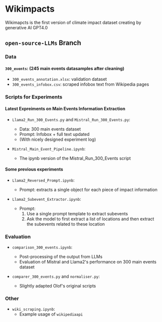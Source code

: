 # Wikimpacts
Wikimapcts is the first version of climate impact dataset creating by generative AI GPT4.0


## `open-source-LLMs` Branch

### Data
#### `300_events`: (245 main events datasamples after cleaning)
- `300_events_annotation.xlsx`: validation dataset
- `300_events_infobox.csv`: scraped infobox text from Wikipedia pages



### Scripts for Experiments
#### Latest Expreiments on Main Events Information Extraction
- `Llama2_Run_300_Events.py` and `Mistral_Run_300_Events.py`:
    - Data: 300 main events dataset 
    - Prompt: Infobox + full text updated
    - (With nicely designed experiment log)

- `Mistral_Main_Event_Pipeline.ipynb`: 
    - The ipynb version of the Mistral_Run_300_Events script 
    
#### Some previous experiments
- `Llama2_Reversed_Prompt.ipynb`:
    - Prompt: extracts a single object for each piece of impact information

- `Llama2_Subevent_Extractor.ipynb`:
    - Prompt: 
        1. Use a single prompt template to extract subevents
        2. Ask the model to first extract a list of locations and then extract the subevents related to these location



### Evaluation
- `comparison_300_events.ipynb`: 
    - Post-processing of the output from LLMs
    - Evaluation of Mistral and Llama2's performance on 300 main events dataset

- `comparer_300_events.py` and `normaliser.py`:
    - Slightly adapted Olof's original scripts


### Other
- `wiki_scraping.ipynb`:
    - Example usage of `wikipediaapi`